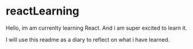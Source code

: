 # reactLearning

Hello, im am currenlty learning React. And i am super excited to learn it.

I will use this readme as a diary to reflect on what i have learned.
